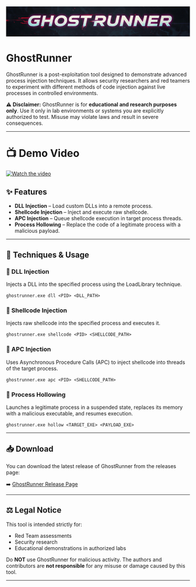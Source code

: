 ![GHostRunner Banner](ghostbanner.png)
# GhostRunner

GhostRunner is a post-exploitation tool designed to demonstrate advanced process injection techniques. It allows security researchers and red teamers to experiment with different methods of code injection against live processes in controlled environments.

⚠️ **Disclaimer:** GhostRunner is for **educational and research purposes only**. Use it only in lab environments or systems you are explicitly authorized to test. Misuse may violate laws and result in severe consequences.

---

# 📺 Demo Video

[![Watch the video](https://img.youtube.com/vi/_P7Kp50mX14/maxresdefault.jpg)](https://youtu.be/_P7Kp50mX14?si=l9Qfi7xZtBQxgCpZ)


## ✨ Features

- **DLL Injection** – Load custom DLLs into a remote process.
- **Shellcode Injection** – Inject and execute raw shellcode.
- **APC Injection** – Queue shellcode execution in target process threads.
- **Process Hollowing** – Replace the code of a legitimate process with a malicious payload.

---

## 🚀 Techniques & Usage

### 🔹 DLL Injection
Injects a DLL into the specified process using the LoadLibrary technique.

```
ghostrunner.exe dll <PID> <DLL_PATH>
```
### 🔹 Shellcode Injection
Injects raw shellcode into the specified process and executes it.
```
ghostrunner.exe shellcode <PID> <SHELLCODE_PATH>
```
### 🔹 APC Injection
Uses Asynchronous Procedure Calls (APC) to inject shellcode into threads of the target process.
```
ghostrunner.exe apc <PID> <SHELLCODE_PATH>
```
### 🔹 Process Hollowing
Launches a legitimate process in a suspended state, replaces its memory with a malicious executable, and resumes execution.
```
ghostrunner.exe hollow <TARGET_EXE> <PAYLOAD_EXE>
```
---

## 📥 Download

You can download the latest release of GhostRunner from the releases page:

➡️ [GhostRunner Release Page](https://github.com/hiiamyash/GhostRunner/releases/tag/malware)

---

## ⚖️ Legal Notice

This tool is intended strictly for:

- Red Team assessments  
- Security research  
- Educational demonstrations in authorized labs  

Do **NOT** use GhostRunner for malicious activity. The authors and contributors are **not responsible** for any misuse or damage caused by this tool.

---
